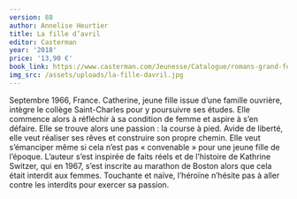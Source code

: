 ```yaml
---
version: 88
author: Annelise Heurtier
title: La fille d’avril
editor: Casterman
year: '2018'
price: '13,90 €'
book_link: https://www.casterman.com/Jeunesse/Catalogue/romans-grand-format/la-fille-davril
img_src: /assets/uploads/la-fille-davril.jpg
---
```

Septembre 1966, France. Catherine, jeune fille issue d’une famille ouvrière, intègre le collège Saint-Charles pour y poursuivre ses études. Elle commence alors à réfléchir à sa condition de femme et aspire à s’en défaire. Elle se trouve alors une passion : la course à pied. Avide de liberté, elle veut réaliser ses rêves et construire son propre chemin. Elle veut s’émanciper même si cela n’est pas « convenable » pour une jeune fille de l’époque. L’auteur s’est inspirée de faits réels et de l’histoire de Kathrine Switzer, qui en 1967, s’est inscrite au marathon de Boston alors que cela était interdit aux femmes. Touchante et naïve, l’héroïne n’hésite pas à aller contre les interdits pour exercer sa passion.
